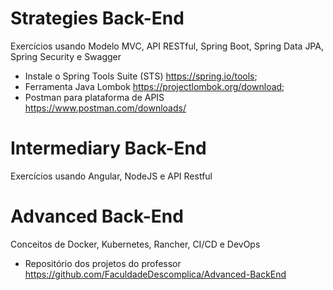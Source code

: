 # Strategies Back-End
Exercícios usando Modelo MVC, API RESTful, Spring Boot, Spring Data JPA, Spring Security e Swagger

- Instale o Spring Tools Suite (STS) <https://spring.io/tools>;
- Ferramenta Java Lombok <https://projectlombok.org/download>;
- Postman para plataforma de APIS <https://www.postman.com/downloads/>

# Intermediary Back-End
Exercícios usando Angular, NodeJS e API Restful

# Advanced Back-End
Conceitos de Docker, Kubernetes, Rancher, CI/CD e DevOps

- Repositório dos projetos do professor <https://github.com/FaculdadeDescomplica/Advanced-BackEnd>
